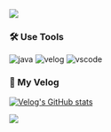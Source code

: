 <img src="https://capsule-render.vercel.app/api?type=waving&color=B3D96C&height=150&section=header&text=jineey's%20Github✨&fontSize=25&fontColor=ffffff&fontAlignY=30" />

### 🛠️ Use Tools
![java](https://img.shields.io/badge/Java-ED8B00?style=for-the-badge&logo=openjdk&logoColor=white)
![velog](https://img.shields.io/badge/velog-20C997?style=for-the-badge&logo=velog&logoColor=white)
![vscode](https://img.shields.io/badge/Made%20for-VSCode-1f425f.svg)


### 🔗 My Velog
[![Velog's GitHub stats](https://velog-readme-stats.vercel.app/api/badge?name=jineey)](https://velog.io/@jineey/posts?tag=baekjoon)

<img src="https://capsule-render.vercel.app/api?type=waving&color=B3D96C&height=150&section=footer" />
